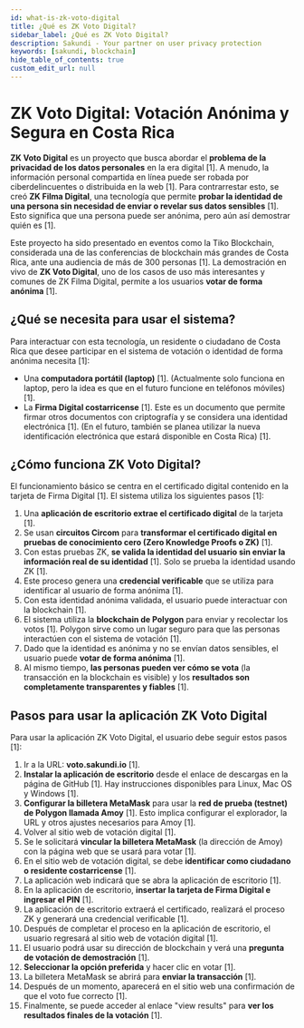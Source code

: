 ```yaml
---
id: what-is-zk-voto-digital
title: ¿Qué es ZK Voto Digital?
sidebar_label: ¿Qué es ZK Voto Digital?
description: Sakundi - Your partner on user privacy protection
keywords: [sakundi, blockchain]
hide_table_of_contents: true
custom_edit_url: null
---
```

# ZK Voto Digital: Votación Anónima y Segura en Costa Rica

**ZK Voto Digital** es un proyecto que busca abordar el **problema de la privacidad de los datos personales** en la era digital [1]. A menudo, la información personal compartida en línea puede ser robada por ciberdelincuentes o distribuida en la web [1]. Para contrarrestar esto, se creó **ZK Filma Digital**, una tecnología que permite **probar la identidad de una persona sin necesidad de enviar o revelar sus datos sensibles** [1]. Esto significa que una persona puede ser anónima, pero aún así demostrar quién es [1].

Este proyecto ha sido presentado en eventos como la Tiko Blockchain, considerada una de las conferencias de blockchain más grandes de Costa Rica, ante una audiencia de más de 300 personas [1]. La demostración en vivo de **ZK Voto Digital**, uno de los casos de uso más interesantes y comunes de ZK Filma Digital, permite a los usuarios **votar de forma anónima** [1].

## ¿Qué se necesita para usar el sistema?

Para interactuar con esta tecnología, un residente o ciudadano de Costa Rica que desee participar en el sistema de votación o identidad de forma anónima necesita [1]:

*   Una **computadora portátil (laptop)** [1]. (Actualmente solo funciona en laptop, pero la idea es que en el futuro funcione en teléfonos móviles) [1].
*   La **Firma Digital costarricense** [1]. Este es un documento que permite firmar otros documentos con criptografía y se considera una identidad electrónica [1]. (En el futuro, también se planea utilizar la nueva identificación electrónica que estará disponible en Costa Rica) [1].

## ¿Cómo funciona ZK Voto Digital?

El funcionamiento básico se centra en el certificado digital contenido en la tarjeta de Firma Digital [1]. El sistema utiliza los siguientes pasos [1]:

1.  Una **aplicación de escritorio extrae el certificado digital** de la tarjeta [1].
2.  Se usan **circuitos Circom** para **transformar el certificado digital en pruebas de conocimiento cero (Zero Knowledge Proofs o ZK)** [1].
3.  Con estas pruebas ZK, **se valida la identidad del usuario sin enviar la información real de su identidad** [1]. Solo se prueba la identidad usando ZK [1].
4.  Este proceso genera una **credencial verificable** que se utiliza para identificar al usuario de forma anónima [1].
5.  Con esta identidad anónima validada, el usuario puede interactuar con la blockchain [1].
6.  El sistema utiliza la **blockchain de Polygon** para enviar y recolectar los votos [1]. Polygon sirve como un lugar seguro para que las personas interactúen con el sistema de votación [1].
7.  Dado que la identidad es anónima y no se envían datos sensibles, el usuario puede **votar de forma anónima** [1].
8.  Al mismo tiempo, **las personas pueden ver cómo se vota** (la transacción en la blockchain es visible) y los **resultados son completamente transparentes y fiables** [1].

## Pasos para usar la aplicación ZK Voto Digital

Para usar la aplicación ZK Voto Digital, el usuario debe seguir estos pasos [1]:

1.  Ir a la URL: **voto.sakundi.io** [1].
2.  **Instalar la aplicación de escritorio** desde el enlace de descargas en la página de GitHub [1]. Hay instrucciones disponibles para Linux, Mac OS y Windows [1].
3.  **Configurar la billetera MetaMask** para usar la **red de prueba (testnet) de Polygon llamada Amoy** [1]. Esto implica configurar el explorador, la URL y otros ajustes necesarios para Amoy [1].
4.  Volver al sitio web de votación digital [1].
5.  Se le solicitará **vincular la billetera MetaMask** (la dirección de Amoy) con la página web que se usará para votar [1].
6.  En el sitio web de votación digital, se debe **identificar como ciudadano o residente costarricense** [1].
7.  La aplicación web indicará que se abra la aplicación de escritorio [1].
8.  En la aplicación de escritorio, **insertar la tarjeta de Firma Digital e ingresar el PIN** [1].
9.  La aplicación de escritorio extraerá el certificado, realizará el proceso ZK y generará una credencial verificable [1].
10. Después de completar el proceso en la aplicación de escritorio, el usuario regresará al sitio web de votación digital [1].
11. El usuario podrá usar su dirección de blockchain y verá una **pregunta de votación de demostración** [1].
12. **Seleccionar la opción preferida** y hacer clic en votar [1].
13. La billetera MetaMask se abrirá para **enviar la transacción** [1].
14. Después de un momento, aparecerá en el sitio web una confirmación de que el voto fue correcto [1].
15. Finalmente, se puede acceder al enlace "view results" para **ver los resultados finales de la votación** [1].